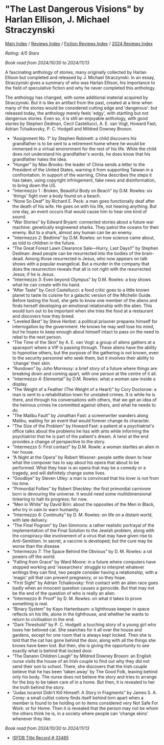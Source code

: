# "The Last Dangerous Visions" by Harlan Ellison, J. Michael Straczynski

[Main Index](../../../README.md) / [Reviews Index](../../README.md) / [Fiction Reviews Index](../README.md) / [2024 Reviews Index](README.md)

*Rating: 4/5 Stars*

*Book read from 2024/10/30 to 2024/11/13*

A fascinating anthology of stories, many originally collected by Harlan Ellison but completed and released by J. Michael Straczynski. In an essay, Straczynski gives a summary of who was Harlan Ellison, his importance to the field of speculative fiction and why he never completed this anthology.

The anthology has changed, with some additional material acquired by Straczynski. But it is like an artifact from the past, created at a time when many of the stories would be considered cutting edge and 'dangerous': but released today, the anthology merely feels 'edgy', with startling but not dangerous stories. Even so, it is still an enjoyable anthology, with good stories by Stephen Dedman, Cecil Castellucci, A. E. van Vogt, Howard Fast, Adrian Tchaikovsky, P. C. Hodgell and Mildred Downey Broxon.

- “Assignment No. 1” by Stephen Robinett: a child discovers his grandfather is to be sent to a retirement home where he would be immersed in a virtual environment for the rest of his life. While the child does not understand his grandfather's words, he does know that his grandfather hates the idea.
- “Hunger” by Max Brooks: the leader of China sends a letter to the President of the United States, warning it from supporting Taiwan in a confrontation. In support of the warning, China describes the steps it has taken, using copyright infringement, fake news and disinformation, to bring down the US.
- "Intermezzo 1 : Broken, Beautiful Body on Beach" by D.M. Rowles: six 'things' fight over a body found on a beach.
- “None So Deaf” by Richard E. Peck: a man goes functionally deaf after the death of his wife. He goes on with his life, not hearing anything. But one day, an event occurs that would cause him to hear one kind of sound.
- “War Stories” by Edward Bryant: connected stories about a future war machine: genetically engineered sharks. They patrol the oceans for their enemy. But to a shark, almost any human can be an enemy.
- "Intermezzo 2: Bedtime" by D.M. Rowles: on how science came about, as told to children in the future.
- “The Great Forest Lawn Clearance Sale—Hurry, Last Days!!” by Stephen Dedman: dead people can be resurrected into the bodies of the brain-dead. Among those resurrected is Jesus, who now appears on talk shows with a popular evangelical. But a murder in the company that does the resurrection reveals that all is not right with the resurrected Jesus; if he is Jesus.
- "Intermezzo 3: Even beyond Olympus" by D.M. Rowles: a boy shows what he can create with his hand.
- “After Taste” by Cecil Castellucci: a food critic goes to a little known planet to taste its cuisine for a galactic version of the Michelin Guide. Before tasting the food, she gets to know one member of the aliens and finds herself developing an emotional relationship with the alien. This would turn out to be important when she tries the food at a restaurant and discovers how they breed.
- “Leveled Best” by Steve Herbst: a political prisoner prepares himself for interrogation by the government. He knows he may well lose his mind, but he hopes to keep enough about himself intact to pass on the need to rebel to the next person.
- “The Time of the Skin” by A. E. van Vogt: a group of aliens gathers at a spaceport where a VIP is passing through. These aliens have the ability to hypnotise others, but the purpose of the gathering is not known, even to the security personnel who seek them, but it involves their ability to 'change' their skin.
- “Rundown” by John Morressy: a brief story of a future where things are breaking down and coming apart, with one person at the centre of it all.
- "Intermezzo 4: Elemental" by D.M. Rowles: what a woman saw inside a display.
- “The Weight of a Feather (The Weight of a Heart)” by Cory Doctorow: a man is sent to a rehabilitation town for unstated crimes. It is while he is there, and through his conversations with others, that we get an idea of the heinous crimes he committed against others, and what he needs to do.
- “The Malibu Fault” by Jonathan Fast: a screenwriter wanders along Malibu, waiting for an event that would forever change its character.
- “The Size of the Problem” by Howard Fast: a patient at a psychiatrist's office talks about the problems he has with ants while informing the psychiatrist that he is part of the patient's dream. A twist at the end provides a change of perspective to the story.
- "Intermezzo 5: First contact" by D.M. Rowle: a woman startles an alien in her house.
- “A Night at the Opera” by Robert Wissner: people settle down to hear what the composer has to say about his opera that about to be performed. What they hear is an opera that may be a comedy or a tragedy, and will definitely change some lives.
- “Goodbye” by Steven Utley: a man is convinced that his lover is not from his time.
- “Primordial Follies” by Robert Sheckley: the first primordial carnivore born is devouring the universe. It would need some multidimensional tinkering to halt its progress; for now.
- “Men in White” by David Brin: about the opposites of the Men in Black, who try in vain to warn humanity.
- “Intermezzo 6: Continuity” by D. M. Rowles: on life on a distant world, with late delivery.
- “The Final Pogrom” by Dan Simmons: a rather realistic portrayal of the implementation of the Final Solution to the Jewish problem, along with the conspiracy-like involvement of a virus that may have given rise to Anti-Semitism. In secret, a vaccine is developed; but the cure may be worse than the disease.
- “Intermezzo 7: The Space Behind the Obvious” by D. M. Rowles: a rat powers off the world.
- “Falling from Grace” by Ward Moore: in a future where computers have stopped working and 'researchers' struggle to interpret whatever writings they can find, two people consider having a relationship, with a 'magic' pill that can prevent pregnancy, or so they hope.
- “First Sight” by Adrian Tchaikovsky: first contact with an alien race goes badly when an innocent question causes a genocide. But that may not be the end of the question of who is really an alien.
- “Intermezzo 8: Proof” by D. M. Rowles: on what it takes to prove something is real.
- “Binary System” by Kayo Hartenbaum: a lighthouse keeper in space reflects on his life, alone in the lighthouse, and whether he wants to return to civilisation in the end.
- “Dark Threshold” by P. C. Hodgell: a touching story of a young girl who loses her beloved cat. She searches for it all over the house and gardens, except for one room that is always kept locked. Then she is told that the cat has gone behind the door, along with all the things she knows have been lost. But then, she is giving the opportunity to see exactly what is behind that locked door.
- “The Danann Children Laugh” by Mildred Downey Broxon: an English nurse visits the house of an Irish couple to find out why they did not send their son to school. There, she discovers that the Irish couple believe that he has been 'taken away' by The Good Folk, leaving behind only his body. The nurse does not believe the story and tries to arrange for the boy to be taken care of in a home. But then, it is revealed to her the truth behind the story.
- “Judas Iscariot Didn’t Kill Himself: A Story in Fragments” by James S. A. Corey: a small cultist colony finds itself behind torn apart when a member is found to be holding on to items considered very Not Safe For Work: or for Home. Then it is revealed that the person may not be whom the others think he is, in a society where people can 'change skins' whenever they like.

*Book read from 2024/10/30 to 2024/11/13*

- [ISFDB Title Record # 33485](https://www.isfdb.org/cgi-bin/title.cgi?33485)
